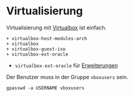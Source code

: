 # Virtualisierung

Virtualisierung mit [Virtualbox](https://wiki.archlinux.org/index.php/VirtualBox) ist einfach.

    + virtualbox-host-modules-arch
    + virtualbox
    + virtualbox-guest-iso
    + virtualbox-ext-oracle

* `virtualbox-ext-oracle` für [Erweiterungen](https://wiki.archlinux.org/index.php/VirtualBox#Extension_pack)

Der Benutzer muss in der Gruppe `vboxusers` sein.

    gpasswd -a USERNAME vboxusers